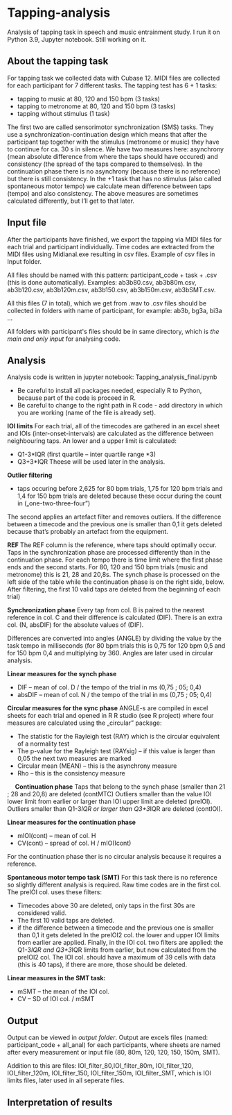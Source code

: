 # Tapping-analysis
Analysis of tapping task in speech and music entrainment study.
I run it on Python 3.9, Jupyter notebook.
Still working on it.

## About the tapping task
For tapping task we collected data with Cubase 12. 
MIDI files are collected for each participant for 7 different tasks.
The tapping test has 6 + 1 tasks:
-	tapping to music at 80, 120 and 150 bpm (3 tasks)
-	tapping to metronome at 80, 120 and 150 bpm (3 tasks)
-	tapping without stimulus (1 task)

The first two are called sensorimotor synchronization (SMS) tasks. They use a synchronization-continuation design which means that after the participant tap together with the stimulus (metronome or music) they have to continue for ca. 30 s in silence.  We have two measures here: asynchrony (mean absolute difference from where the taps should have occured) and consistency (the spread of the taps compared to themselves). In the continuation phase there is no asynchrony (because there is no reference) but there is still consistency. In the +1 task that has no stimulus (also called spontaneous motor tempo) we calculate mean difference between taps (tempo) and also consistency. The above measures are sometimes calculated differently, but I’ll get to that later.

## Input file
After the participants have finished, we export the tapping via MIDI files for each trial and participant individually. Time codes are extracted from the MIDI files using Midianal.exe resulting in csv files. Example of csv files in Input folder.

All files should be named with this pattern: participant_code + task + .csv (this is done automatically). Examples: ab3b80.csv, ab3b80m.csv, ab3b120.csv, ab3b120m.csv, ab3b150.csv, ab3b150m.csv, ab3bSMT.csv.

All this files (7 in total), which we get from .wav to .csv files should be collected in folders with name of participant, for example: ab3b, bg3a, bi3a ...

All folders with participant's files should be in same directory, which is *the main and only input* for analysing code.

## Analysis
Analysis code is written in jupyter notebook: Tapping_analysis_final.ipynb

- Be careful to install all packages needed, especially R to Python, because part of the code is proceed in R.
- Be careful to change to the right path in R code - add directory in which you are working (name of the file is already set).

**IOI limits**
For each trial, all of the timecodes are gathered in an excel sheet and IOIs (inter-onset-intervals) are calculated as the difference between neighbouring taps. An lower and a upper limit is calculated:
-	Q1-3*IQR (first quartile – inter quartile range *3)
-	Q3+3*IQR
Theese will be used later in the analysis.
 
 
**Outlier filtering** 
-	taps occuring before 2,625 for 80 bpm trials, 1,75 for 120 bpm trials and 1,4 for 150 bpm trials are deleted because these occur during the count in („one-two-three-four”)

The second applies an artefact filter and removes outliers. If the difference between a timecode and the previous one is smaller than 0,1 it gets deleted because that’s probably an artefact from the equipment.


**REF**
The REF column is the reference, where taps should optimally occur. Taps in the synchronization phase are processed differently than in the continuation phase. For each tempo there is time limit where the first phase ends and the second starts. For 80, 120 and 150 bpm trials (music and metronome) this is 21, 28 and 20,8s. The synch phase is processed on the left side of the table while the continuation phase is on the right side, below. 
After filtering, the first 10 valid taps are deleted from the beginning of each trial)
 
 
**Synchronization phase**
Every tap from col. B is paired to the nearest reference in col. C and their difference is calculated (DIF). There is an extra col. (N, absDIF) for the absolute values of (DIF).

Differences are converted into angles (ANGLE) by dividing the value by the task tempo in milliseconds (for 80 bpm trials this is 0,75 for 120 bpm 0,5 and for 150 bpm 0,4 and multiplying by 360. Angles are later used in circular analysis.


**Linear measures for the synch phase**
-	DIF – mean of col. D / the tempo of the trial in ms (0,75 ; 05; 0,4)
-	absDIF – mean of col. N / the tempo of the trial in ms (0,75 ; 05; 0,4)


**Circular measures for the sync phase**
ANGLE-s  are compiled in excel sheets for each trial and opened in R R studio  (see R project) where four measures are calculated using the „circular” package:
-	The statistic for the Rayleigh test (RAY) which is the circular equivalent of a normality test
-	The p-value for the Rayleigh test (RAYsig) – if this value is larger than 0,05 the next two measures are marked
-	Circular mean (MEAN) – this is the asynchrony measure
-	Rho – this is the consistency measure

 
**Continuation phase**
Taps that belong to the synch phase (smaller than 21 ; 28 and 20,8) are deleted (contMTC)
Outliers smaller than the value IOI lower limit from earlier or larger than IOI upper limit are deleted (preIOI). 
Outliers smaller than Q1-3*IQR or larger than Q3+3*IQR are deleted (contIOI).


**Linear measures for the continuation phase**
-	mIOI(cont) – mean of col. H
-	CV(cont) – spread of col. H / mIO(Icont)

For the continuation phase ther is no circular analysis because it requires a reference.


**Spontaneous motor tempo task (SMT)**
For this task there is no reference so slightly different analysis is required. Raw time codes are in the first col. The preIOI col. uses these filters:
-	Timecodes above 30 are deleted, only taps in the first 30s are considered valid. 
-	The first 10 valid taps are deleted. 
-	if the difference between a timecode and the previous one is smaller than 0,1 it gets deleted 
In the preIOI2 col. the lower and upper IOI limits from earlier are applied. 
Finally, in the IOI col. two filters are applied:
the Q1-3*IQR and Q3+3*IQR limits from earlier, but now calculated from the preIOI2 col.
The IOI col. should have a maximum of 39 cells with data (this is 40 taps), if there are more, those should be deleted. 


**Linear measures in the SMT task:**
-	mSMT – the mean of the IOI col.
-	CV – SD of IOI col. / mSMT


## Output 
Output can be viewed in *output folder*. Output are excels files (named: participant_code + all_anal) for each participants, where sheets are named after every measurement or input file (80, 80m, 120, 120, 150, 150m, SMT).

Addition to this are files: IOI_filter_80,IOI_filter_80m, IOI_filter_120, IOI_filter_120m, IOI_filter_150, IOI_filter_150m, IOI_filter_SMT, which is IOI limits files, later used in all seperate files. 

## Interpretation of results
